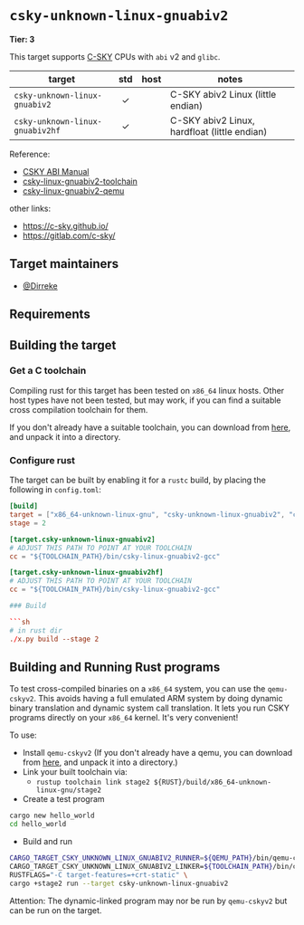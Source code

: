 # `csky-unknown-linux-gnuabiv2`

**Tier: 3**

This target supports [C-SKY](https://github.com/c-sky) CPUs with `abi` v2 and `glibc`.

target | std | host | notes
-------|:---:|:----:|-------
`csky-unknown-linux-gnuabiv2` | ✓ |  | C-SKY abiv2 Linux (little endian)
`csky-unknown-linux-gnuabiv2hf` | ✓ |  | C-SKY abiv2 Linux, hardfloat (little endian)

Reference:

- [CSKY ABI Manual](https://occ-oss-prod.oss-cn-hangzhou.aliyuncs.com/resource//1695027452256/T-HEAD_800_Series_ABI_Standards_Manual.pdf)
- [csky-linux-gnuabiv2-toolchain](https://occ-oss-prod.oss-cn-hangzhou.aliyuncs.com/resource/1356021/1619528643136/csky-linux-gnuabiv2-tools-x86_64-glibc-linux-4.9.56-20210423.tar.gz)
- [csky-linux-gnuabiv2-qemu](https://occ-oss-prod.oss-cn-hangzhou.aliyuncs.com/resource//1689324918932/xuantie-qemu-x86_64-Ubuntu-18.04-20230714-0202.tar.gz)

other links:

- https://c-sky.github.io/
- https://gitlab.com/c-sky/

## Target maintainers

* [@Dirreke](https://github.com/Dirreke)

## Requirements

## Building the target

### Get a C toolchain

Compiling rust for this target has been tested on `x86_64` linux hosts.  Other host types have not been tested, but may work, if you can find a suitable cross compilation toolchain for them.

If you don't already have a suitable toolchain, you can download from [here](https://occ-oss-prod.oss-cn-hangzhou.aliyuncs.com/resource/1356021/1619528643136/csky-linux-gnuabiv2-tools-x86_64-glibc-linux-4.9.56-20210423.tar.gz), and unpack it into a directory.

### Configure rust

The target can be built by enabling it for a `rustc` build, by placing the following in `config.toml`:

```toml
[build]
target = ["x86_64-unknown-linux-gnu", "csky-unknown-linux-gnuabiv2", "csky-unknown-linux-gnuabiv2hf"]
stage = 2

[target.csky-unknown-linux-gnuabiv2]
# ADJUST THIS PATH TO POINT AT YOUR TOOLCHAIN
cc = "${TOOLCHAIN_PATH}/bin/csky-linux-gnuabiv2-gcc"

[target.csky-unknown-linux-gnuabiv2hf]
# ADJUST THIS PATH TO POINT AT YOUR TOOLCHAIN
cc = "${TOOLCHAIN_PATH}/bin/csky-linux-gnuabiv2-gcc"

### Build

```sh
# in rust dir
./x.py build --stage 2
```

## Building and Running Rust programs

To test cross-compiled binaries on a `x86_64` system, you can use the `qemu-cskyv2`. This avoids having a full emulated ARM system by doing dynamic binary translation and dynamic system call translation.  It lets you run CSKY programs directly on your `x86_64` kernel.  It's very convenient!

To use:

* Install `qemu-cskyv2` (If you don't already have a qemu, you can download from [here](https://occ-oss-prod.oss-cn-hangzhou.aliyuncs.com/resource//1689324918932/xuantie-qemu-x86_64-Ubuntu-18.04-20230714-0202.tar.gz"), and unpack it into a directory.)
* Link your built toolchain via:
  * `rustup toolchain link stage2 ${RUST}/build/x86_64-unknown-linux-gnu/stage2`
* Create a test program

```sh
cargo new hello_world
cd hello_world
```

* Build and run

```sh
CARGO_TARGET_CSKY_UNKNOWN_LINUX_GNUABIV2_RUNNER=${QEMU_PATH}/bin/qemu-cskyv2 -L ${TOOLCHAIN_PATH}/csky-linux-gnuabiv2/libc \
CARGO_TARGET_CSKY_UNKNOWN_LINUX_GNUABIV2_LINKER=${TOOLCHAIN_PATH}/bin/csky-linux-gnuabiv2-gcc \
RUSTFLAGS="-C target-features=+crt-static" \
cargo +stage2 run --target csky-unknown-linux-gnuabiv2
```

Attention: The dynamic-linked program may nor be run by `qemu-cskyv2` but can be run on the target.
